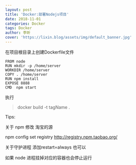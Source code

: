 ```yaml
---
layout: post
title: 'Docker:部署Nodejs项目'
date: 2018-11-01
categories: Docker
tags: Docker
author: 李昕
cover: 'https://lixin.blog/assets/img/default_banner.jpg'
---
```


在项目根目录上创建Dockerfile文件

```
FROM node
RUN mkdir -p /home/server
WORKDIR /home/server
COPY . /home/server
RUN npm install
EXPOSE 8888
CMD  npm start
```

执行

>docker build -t tagName .


Tips:

关于 npm 修改 淘宝的源

npm config set registry http://registry.npm.taobao.org/
 
关于守护进程  添加restart=always 也可以 

如果 node 进程挂掉对应的容器也会停止运行

